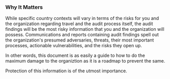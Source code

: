 ### Why It Matters

While specific country contexts will vary in terms of the risks for you and the organization regarding travel and the audit process itself, the audit findings will be the most risky information that you and the organization will possess.  Communications and reports containing audit findings 
spell out the organization's presumed adversaries, threats, their most important processes, actionable vulnerabilities, and the risks they open up.

In other words, this document is as easily a guide to how to do the maximum damage to the organiztion as it is a roadmap to prevent the same.

Protection of this information is of the utmost importance.

